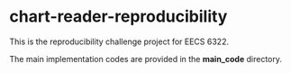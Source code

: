 # chart-reader-reproducibility

This is the reproducibility challenge project for EECS 6322.

The main implementation codes are provided in the **main_code** directory. 
